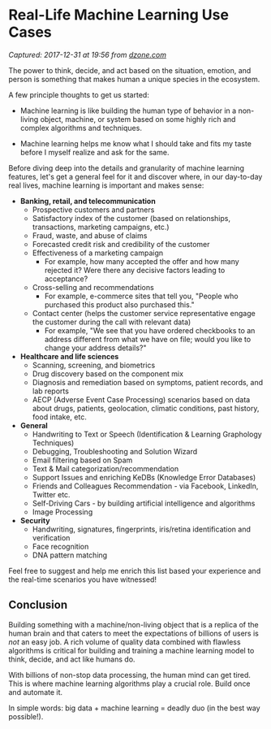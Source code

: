 # Real-Life Machine Learning Use Cases

_Captured: 2017-12-31 at 19:56 from [dzone.com](https://dzone.com/articles/machine-learning-use-cases-in-real-life?edition=347147&utm_source=Daily%20Digest&utm_medium=email&utm_campaign=Daily%20Digest%202017-12-31)_

The power to think, decide, and act based on the situation, emotion, and person is something that makes human a unique species in the ecosystem.

A few principle thoughts to get us started:

  * Machine learning is like building the human type of behavior in a non-living object, machine, or system based on some highly rich and complex algorithms and techniques.

  * Machine learning helps me know what I should take and fits my taste before I myself realize and ask for the same.

Before diving deep into the details and granularity of machine learning features, let's get a general feel for it and discover where, in our day-to-day real lives, machine learning is important and makes sense:

  * **Banking, retail, and telecommunication**
    * Prospective customers and partners
    * Satisfactory index of the customer (based on relationships, transactions, marketing campaigns, etc.)
    * Fraud, waste, and abuse of claims
    * Forecasted credit risk and credibility of the customer
    * Effectiveness of a marketing campaign 
      * For example, how many accepted the offer and how many rejected it? Were there any decisive factors leading to acceptance?
    * Cross-selling and recommendations 
      * For example, e-commerce sites that tell you, "People who purchased this product also purchased this."
    * Contact center (helps the customer service representative engage the customer during the call with relevant data) 
      * For example, "We see that you have ordered checkbooks to an address different from what we have on file; would you like to change your address details?"
  * **Healthcare and life sciences**
    * Scanning, screening, and biometrics
    * Drug discovery based on the component mix
    * Diagnosis and remediation based on symptoms, patient records, and lab reports
    * AECP (Adverse Event Case Processing) scenarios based on data about drugs, patients, geolocation, climatic conditions, past history, food intake, etc.
  * **General**
    * Handwriting to Text or Speech (Identification & Learning Graphology Techniques)
    * Debugging, Troubleshooting and Solution Wizard
    * Email filtering based on Spam
    * Text & Mail categorization/recommendation
    * Support Issues and enriching KeDBs (Knowledge Error Databases)
    * Friends and Colleagues Recommendation - via Facebook, LinkedIn, Twitter etc.
    * Self-Driving Cars - by building artificial intelligence and algorithms
    * Image Processing
  * **Security**
    * Handwriting, signatures, fingerprints, iris/retina identification and verification
    * Face recognition
    * DNA pattern matching

Feel free to suggest and help me enrich this list based your experience and the real-time scenarios you have witnessed!

## **Conclusion**

Building something with a machine/non-living object that is a replica of the human brain and that caters to meet the expectations of billions of users is _not_ an easy job. A rich volume of quality data combined with flawless algorithms is critical for building and training a machine learning model to think, decide, and act like humans do.

With billions of non-stop data processing, the human mind can get tired. This is where machine learning algorithms play a crucial role. Build once and automate it.

In simple words: big data + machine learning = deadly duo (in the best way possible!).
